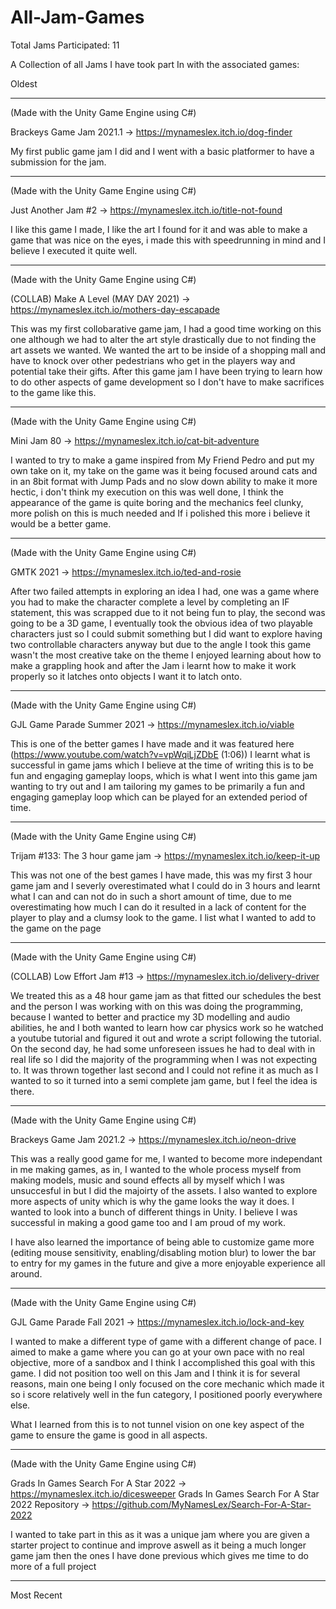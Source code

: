 # All-Jam-Games

Total Jams Participated: 11

A Collection of all Jams I have took part In with the associated games:

Oldest 

_________________________________________________________________________________________________________________________________________________________________________
(Made with the Unity Game Engine using C#)

Brackeys Game Jam 2021.1 ->  https://mynameslex.itch.io/dog-finder

My first public game jam I did and I went with a basic platformer to have a submission for the jam.

_________________________________________________________________________________________________________________________________________________________________________

(Made with the Unity Game Engine using C#)

Just Another Jam #2 -> https://mynameslex.itch.io/title-not-found

I like this game I made, I like the art I found for it and was able to make a game that was nice on the eyes, i made this with speedrunning in mind and I believe I executed it quite well.

_________________________________________________________________________________________________________________________________________________________________________

(Made with the Unity Game Engine using C#)

(COLLAB) Make A Level (MAY DAY 2021) -> https://mynameslex.itch.io/mothers-day-escapade

This was my first collobarative game jam, I had a good time working on this one although we had to alter the art style drastically due to not finding the art assets we wanted. We wanted the art to be inside of a shopping mall and have to knock over other pedestrians who get in the players way and potential take their gifts. After this game jam I have been trying to learn how to do other aspects of game development so I don't have to make sacrifices to the game like this.

_________________________________________________________________________________________________________________________________________________________________________

(Made with the Unity Game Engine using C#)

Mini Jam 80 -> https://mynameslex.itch.io/cat-bit-adventure

I wanted to try to make a game inspired from My Friend Pedro and put my own take on it, my take on the game was it being focused around cats and in an 8bit format with Jump Pads and no slow down ability to make it more hectic, i don't think my execution on this was well done, I think the appearance of the game is quite boring and the mechanics feel clunky, more polish on this is much needed and If i polished this more i believe it would be a better game.

_________________________________________________________________________________________________________________________________________________________________________

(Made with the Unity Game Engine using C#)

GMTK 2021 -> https://mynameslex.itch.io/ted-and-rosie

After two failed attempts in exploring an idea I had, one was a game where you had to make the character complete a level by completing an IF statement, this was scrapped due to it not being fun to play, the second was going to be a 3D game, I eventually took the obvious idea of two playable characters just so I could submit something but I did want to explore having two controllable characters anyway but due to the angle I took this game wasn't the most creative take on the theme I enjoyed learning about how to make a grappling hook and after the Jam i learnt how to make it work properly so it latches onto objects I want it to latch onto.

_________________________________________________________________________________________________________________________________________________________________________

(Made with the Unity Game Engine using C#)

GJL Game Parade Summer 2021 -> https://mynameslex.itch.io/viable

This is one of the better games I have made and it was featured here (https://www.youtube.com/watch?v=vpWqiLjZDbE (1:06)) I learnt what is successful in game jams which I believe at the time of writing this is to be fun and engaging gameplay loops, which is what I went into this game jam wanting to try out and I am tailoring my games to be primarily a fun and engaging gameplay loop which can be played for an extended period of time.

_________________________________________________________________________________________________________________________________________________________________________

(Made with the Unity Game Engine using C#)

Trijam #133: The 3 hour game jam -> https://mynameslex.itch.io/keep-it-up

This was not one of the best games I have made, this was my first 3 hour game jam and I severly overestimated what I could do in 3 hours and learnt what I can and can not do in such a short amount of time, due to me overestimating how much I can do it resulted in a lack of content for the player to play and a clumsy look to the game. I list what I wanted to add to the game on the page

_________________________________________________________________________________________________________________________________________________________________________

(Made with the Unity Game Engine using C#)

(COLLAB) Low Effort Jam #13 -> https://mynameslex.itch.io/delivery-driver 

We treated this as a 48 hour game jam as that fitted our schedules the best and the person I was working with on this was doing the programming, because I wanted to better and practice my 3D modelling and audio abilities, he and I both wanted to learn how car physics work so he watched a youtube tutorial and figured it out and wrote a script following the tutorial. On the second day, he had some unforeseen issues he had to deal with in real life so I did the majority of the programming when I was not expecting to. It was thrown together last second and I could not refine it as much as I wanted to so it turned into a semi complete jam game, but I feel the idea is there.

_________________________________________________________________________________________________________________________________________________________________________

(Made with the Unity Game Engine using C#)

Brackeys Game Jam 2021.2 -> https://mynameslex.itch.io/neon-drive

This was a really good game for me, I wanted to become more independant in me making games, as in, I wanted to the whole process myself from making models, music and sound effects all by myself which I was unsuccesful in but I did the majoirty of the assets. I also wanted to explore more aspects of unity which is why the game looks the way it does. I wanted to look into a bunch of different things in Unity. I believe I was successful in making a good game too and I am proud of my work.

I have also learned the importance of being able to customize game more (editing mouse sensitivity, enabling/disabling motion blur) to lower the bar to entry for my games in the future and give a more enjoyable experience all around.

_________________________________________________________________________________________________________________________________________________________________________

(Made with the Unity Game Engine using C#)

GJL Game Parade Fall 2021 -> https://mynameslex.itch.io/lock-and-key

I wanted to make a different type of game with a different change of pace. I aimed to make a game where you can go at your own pace with no real objective, more of a sandbox and I think I accomplished this goal with this game. I did not position too well on this Jam and I think it is for several reasons, main one being I only focused on the core mechanic which made it so i score relatively well in the fun category, I positioned poorly everywhere else.

What I learned from this is to not tunnel vision on one key aspect of the game to ensure the game is good in all aspects.

_________________________________________________________________________________________________________________________________________________________________________

(Made with the Unity Game Engine using C#)

Grads In Games Search For A Star 2022 -> https://mynameslex.itch.io/dicesweeper
Grads In Games Search For A Star 2022 Repository -> https://github.com/MyNamesLex/Search-For-A-Star-2022

I wanted to take part in this as it was a unique jam where you are given a starter project to continue and improve aswell as it being a much longer game jam then the ones I have done previous which gives me time to do more of a full project

_________________________________________________________________________________________________________________________________________________________________________


Most Recent
